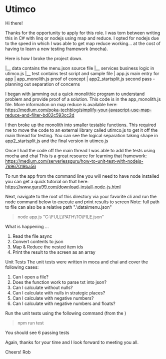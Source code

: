 ﻿# Utimco

Hi there! 

Thanks for the opportunity to apply for this role. I was torn between writing this in C# with linq or nodejs using map and reduce. 
I opted for nodejs due to the speed in which I was able to get map reduce working... at the cost of having to learn a new testing framework (mocha).

Here is how I broke the project down.

|__ data				contains the menu.json source file
|__ services			business logic in utimco.js
|__ test				contains test script and sample file
| app.js				main entry for app
| app_monolith.js		proof of concept
| app2_startsplit.js	second pass - planning out separation of concerns


I began with jamming out a quick monolithic program to understand problem and provide proof of a solution. This code is in the app_monolith.js file.
More information on map reduce is available here:
https://medium.com/poka-techblog/simplify-your-javascript-use-map-reduce-and-filter-bd02c593cc2d

I then broke up the monolith into smaller testable functions. This required me to move the code to an external library called utimco.js to get it off the main thread for testing.
You can see the logical separation taking shape in app2_startsplit.js and the final version in utimco.js

Once I had the code off the main thread I was able to add the tests using mocha and chai
This is a great resource for learning that framework:
https://medium.com/serverlessguru/how-to-unit-test-with-nodejs-76967019ba56

To run the app from the command line you will need to have node installed you can get a quick tutorial on that here:
https://www.guru99.com/download-install-node-js.html

Next, navigate to the root of this directory via your favorite cli and run the node command below to execute and print results to screen
Note: full path to file can also be a relative path ".\data\menu.json"

> node app.js "C:\FULL\PATH\TO\FILE.json"


What is happening ...
1. Read the file async
2. Convert contents to json
3. Map & Reduce the nested item ids
4. Print the result to the screen as an array


Unit Tests
The unit tests were written in moca and chai and cover the following cases:
1. Can I open a file?
2. Does the function work to parse txt into json?
3. Can I calculate without nulls?
4. Can I calculate with nulls in strategic places?
5. Can I calculate with negative numbers?
6. Can I calculate with negative numbers and floats?

Run the unit tests using the following command (from the )
> npm run test

You should see 6 passing tests

Again, thanks for your time and I look forward to meeting you all.

Cheers!
Rob
